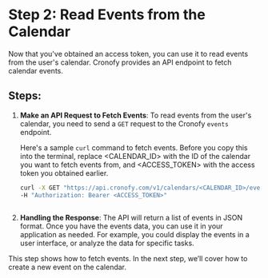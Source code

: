 # Step 2: Read Events from the Calendar

Now that you've obtained an access token, you can use it to read events from the user's calendar. Cronofy provides an API endpoint to fetch calendar events.

## Steps:

1. **Make an API Request to Fetch Events**:
   To read events from the user's calendar, you need to send a `GET` request to the Cronofy `events` endpoint. 

   Here's a sample `curl` command to fetch events. Before you copy this into the terminal, replace <CALENDAR_ID> with the ID of the calendar you want to fetch events from, and <ACCESS_TOKEN> with the access token you obtained earlier.

   ```bash
   curl -X GET "https://api.cronofy.com/v1/calendars/<CALENDAR_ID>/events" \
   -H "Authorization: Bearer <ACCESS_TOKEN>"



2. **Handling the Response**:
   The API will return a list of events in JSON format. Once you have the events data, you can use it in your application as needed. For example, you could display the events in a user interface, or analyze the data for specific tasks.

This step shows how to fetch events. In the next step, we’ll cover how to create a new event on the calendar.
    
  
